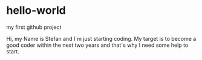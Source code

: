 # hello-world
<p>my first github project</p>

<p>Hi, my Name is Stefan and I´m just starting coding. My target is to become a good coder within the next two years and that´s why I need some help to start.</p>
